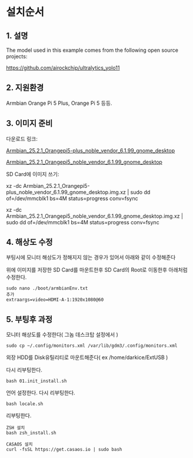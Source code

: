 # 설치순서

## 1. 설명

The model used in this example comes from the following open source projects:  

https://github.com/airockchip/ultralytics_yolo11



## 2. 지원환경

Armbian Orange Pi 5 Plus, Orange Pi 5 등등.


## 3. 이미지 준비

다운로드 링크: 

[Armbian_25.2.1_Orangepi5-plus_noble_vendor_6.1.99_gnome_desktop](https://dl.armbian.com/orangepi5-plus/Noble_vendor_gnome)

[Armbian_25.2.1_Orangepi5_noble_vendor_6.1.99_gnome_desktop](https://dl.armbian.com/orangepi5/Noble_vendor_gnome)

SD Card에 이미지 쓰기:

xz -dc Armbian_25.2.1_Orangepi5-plus_noble_vendor_6.1.99_gnome_desktop.img.xz | sudo dd of=/dev/mmcblk1 bs=4M status=progress conv=fsync

xz -dc Armbian_25.2.1_Orangepi5_noble_vendor_6.1.99_gnome_desktop.img.xz | sudo dd of=/dev/mmcblk1 bs=4M status=progress conv=fsync


## 4. 해상도 수정

부팅시에 모니터 해상도가 정해지지 않는 경우가 있어서 아래와 같이 수정해준다

위에 이미지를 저장한 SD Card를 마운트한후 SD Card의 Root로 이동한후 아래처럼 수정한다.

```shell
sudo nano ./boot/armbianEnv.txt
추가
extraargs=video=HDMI-A-1:1920x1080@60
```

## 5. 부팅후 과정

모니터 해상도를 수정한다( 그놈 데스크탑 설정에서 )

```shell
sudo cp ~/.config/monitors.xml /var/lib/gdm3/.config/monitors.xml
```

외장 HDD를 Disk유틸리티로 마운트해준다( ex /home/darkice/ExtUSB )

다시 리부팅한다.

```shell
bash 01.init_install.sh
```

언어 설정한다. 다시 리부팅한다.

```shell
bash locale.sh
```

리부팅한다.

```shell
ZSH 설치
bash zsh_install.sh

CASAOS 설치
curl -fsSL https://get.casaos.io | sudo bash
```
